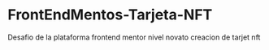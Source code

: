 # FrontEndMentos-Tarjeta-NFT
Desafio de la plataforma frontend mentor nivel novato creacion de tarjet nft
